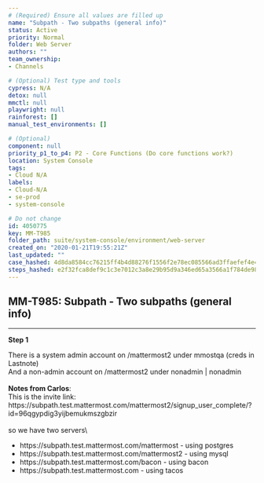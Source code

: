 ```yaml
---
# (Required) Ensure all values are filled up
name: "Subpath - Two subpaths (general info)"
status: Active
priority: Normal
folder: Web Server
authors: ""
team_ownership: 
- Channels

# (Optional) Test type and tools
cypress: N/A
detox: null
mmctl: null
playwright: null
rainforest: []
manual_test_environments: []

# (Optional)
component: null
priority_p1_to_p4: P2 - Core Functions (Do core functions work?)
location: System Console
tags: 
- Cloud N/A
labels: 
- Cloud-N/A
- se-prod
- system-console

# Do not change
id: 4050775
key: MM-T985
folder_path: suite/system-console/environment/web-server
created_on: "2020-01-21T19:55:21Z"
last_updated: ""
case_hashed: 4d8da8584cc76215ff4b4d88276f1556f2e78ec085566ad3ffaefef4e47438ff1c531616599bc9cfc036a9f3b4290aca
steps_hashed: e2f32fca8def9c1c3e7012c3a8e29b95d9a346ed65a3566a1f784de989c39d596b0a41f47cc6bc9b60d6a96c96af4d6e
---
```


## MM-T985: Subpath - Two subpaths (general info)

---

**Step 1**

There is a system admin account on /mattermost2 under mmostqa (creds in Lastnote)\
And a non-admin account on /mattermost2 under nonadmin | nonadmin\
\
**Notes from Carlos**:\
This is the invite link: https\://subpath.test.mattermost.com/mattermost2/signup\_user\_complete/?id=96qgypdig3yijbemukmszgbzir\
\
so we have two servers\\

- https\://subpath.test.mattermost.com/mattermost - using postgres
- https\://subpath.test.mattermost.com/mattermost2 - using mysql
- https\://subpath.test.mattermost.com/bacon - using bacon
- https\://subpath.test.mattermost.com - using tacos
